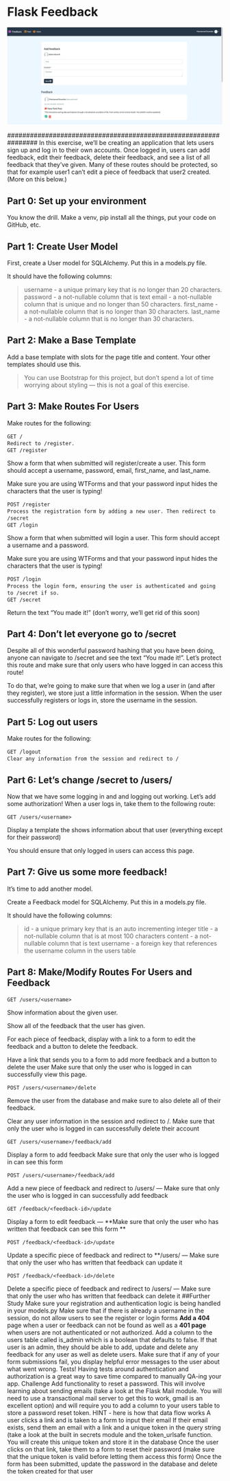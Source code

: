 # Flask Feedback

![alt](/static/images/feedback.jpg)

################################################################
In this exercise, we’ll be creating an application that lets users sign up and log in to their own accounts. Once logged in, users can add feedback, edit their feedback, delete their feedback, and see a list of all feedback that they’ve given. Many of these routes should be protected, so that for example user1 can’t edit a piece of feedback that user2 created. (More on this below.)

## Part 0: Set up your environment
You know the drill. Make a venv, pip install all the things, put your code on GitHub, etc.

## Part 1: Create User Model
First, create a User model for SQLAlchemy. Put this in a models.py file.

It should have the following columns:

>username - a unique primary key that is no longer than 20 characters.
password - a not-nullable column that is text
email - a not-nullable column that is unique and no longer than 50 characters.
first_name - a not-nullable column that is no longer than 30 characters.
last_name - a not-nullable column that is no longer than 30 characters.
## Part 2: Make a Base Template
Add a base template with slots for the page title and content. Your other templates should use this.
>
>You can use Bootstrap for this project, but don’t spend a lot of time worrying about styling — this is not a goal of this exercise.

## Part 3: Make Routes For Users
Make routes for the following:
```
GET /
Redirect to /register.
GET /register
```
Show a form that when submitted will register/create a user. This form should accept a username, password, email, first_name, and last_name.

Make sure you are using WTForms and that your password input hides the characters that the user is typing!
```
POST /register
Process the registration form by adding a new user. Then redirect to /secret
GET /login
```
Show a form that when submitted will login a user. This form should accept a username and a password.

Make sure you are using WTForms and that your password input hides the characters that the user is typing!
```
POST /login
Process the login form, ensuring the user is authenticated and going to /secret if so.
GET /secret
```
Return the text “You made it!” (don’t worry, we’ll get rid of this soon)
## Part 4: Don’t let everyone go to /secret
Despite all of this wonderful password hashing that you have been doing, anyone can navigate to /secret and see the text “You made it!”. Let’s protect this route and make sure that only users who have logged in can access this route!

To do that, we’re going to make sure that when we log a user in (and after they register), we store just a little information in the session. When the user successfully registers or logs in, store the username in the session.

## Part 5: Log out users
Make routes for the following:
```
GET /logout
Clear any information from the session and redirect to /
```
## Part 6: Let’s change /secret to /users/<username>
Now that we have some logging in and and logging out working. Let’s add some authorization! When a user logs in, take them to the following route:
```
GET /users/<username>
```
Display a template the shows information about that user (everything except for their password)

You should ensure that only logged in users can access this page.

## Part 7: Give us some more feedback!
It’s time to add another model.

Create a Feedback model for SQLAlchemy. Put this in a models.py file.

It should have the following columns:

>id - a unique primary key that is an auto incrementing integer
title - a not-nullable column that is at most 100 characters
content - a not-nullable column that is text
username - a foreign key that references the username column in the users table
## Part 8: Make/Modify Routes For Users and Feedback
```
GET /users/<username>
```
Show information about the given user.

Show all of the feedback that the user has given.

For each piece of feedback, display with a link to a form to edit the feedback and a button to delete the feedback.

Have a link that sends you to a form to add more feedback and a button to delete the user Make sure that only the user who is logged in can successfully view this page.
```
POST /users/<username>/delete
```
Remove the user from the database and make sure to also delete all of their feedback. 

Clear any user information in the session and redirect to /. Make sure that only the user who is logged in can successfully delete their account
```
GET /users/<username>/feedback/add
```
Display a form to add feedback Make sure that only the user who is logged in can see this form
```
POST /users/<username>/feedback/add
````

Add a new piece of feedback and redirect to /users/<username> — Make sure that only the user who is logged in can successfully add feedback
```
GET /feedback/<feedback-id>/update
```
Display a form to edit feedback — **Make sure that only the user who has written that feedback can see this form **
```
POST /feedback/<feedback-id>/update
```
Update a specific piece of feedback and redirect to **/users/<username> — Make sure that only the user who has written that feedback can update it
```
POST /feedback/<feedback-id>/delete
```
Delete a specific piece of feedback and redirect to /users/<username> — Make sure that only the user who has written that feedback can delete it
##Further Study
Make sure your registration and authentication logic is being handled in your models.py
Make sure that if there is already a username in the session, do not allow users to see the register or login forms
**Add a 404** page when a user or feedback can not be found as well as a **401 page** when users are not authenticated or not authorized.
Add a column to the users table called is_admin which is a boolean that defaults to false. If that user is an admin, they should be able to add, update and delete any feedback for any user as well as delete users.
Make sure that if any of your form submissions fail, you display helpful error messages to the user about what went wrong.
Tests! Having tests around authentication and authorization is a great way to save time compared to manually QA-ing your app.
Challenge Add functionality to reset a password. This will involve learning about sending emails (take a look at the Flask Mail module. You will need to use a transactional mail server to get this to work, gmail is an excellent option) and will require you to add a column to your users table to store a password reset token. HINT - here is how that data flow works
A user clicks a link and is taken to a form to input their email
If their email exists, send them an email with a link and a unique token in the query string (take a look at the built in secrets module and the token_urlsafe function. You will create this unique token and store it in the database
Once the user clicks on that link, take them to a form to reset their password (make sure that the unique token is valid before letting them access this form)
Once the form has been submitted, update the password in the database and delete the token created for that user
